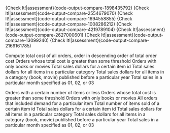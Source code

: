 {Check It!|assessment}(code-output-compare-1898435792)
{Check It!|assessment}(code-output-compare-2554679070)
{Check It!|assessment}(code-output-compare-1694558855)
{Check It!|assessment}(code-output-compare-1008286212)
{Check It!|assessment}(code-output-compare-4219789104)
{Check It!|assessment}(code-output-compare-2627000601)
{Check It!|assessment}(code-output-compare-13099240)
{Check It!|assessment}(code-output-compare-2169161785)







Compute total cost of all orders, order in descending order of total order cost
Orders whose total cost is greater than some threshold
Orders with only books or movies
Total sales dollars for a certain item id
Total sales dollars for all items in a particular category
Total sales dollars for all items in a category (book, movie) published before a particular year
Total sales in a particular month specified as 01, 02, or 03


Orders with a certain number of items or less
Orders whose total cost is greater than some threshold
Orders with only books or movies
All orders that included demand for a particular item
Total number of items sold of a certain item id
Total sales dollars for a certain item id
Total sales dollars for all items in a particular category
Total sales dollars for all items in a category (book, movie) published before a particular year
Total sales in a particular month specified as 01, 02, or 03